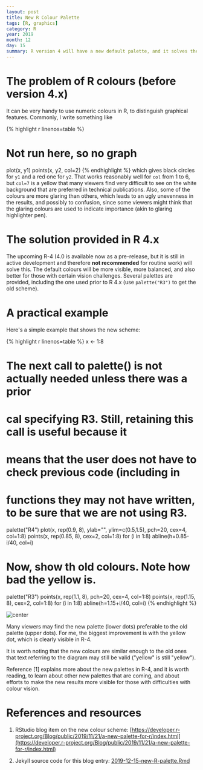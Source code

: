 ```yaml
---
layout: post
title: New R Colour Palette
tags: [R, graphics]
category: R
year: 2019
month: 12
day: 15
summary: R version 4 will have a new default palette, and it solves the problem of terrible default colours. A simple demonstration is given here.
---
```



# The problem of R colours (before version 4.x)

It can be very handy to use numeric colours in R, to distinguish graphical
features.  Commonly, I write something like


{% highlight r linenos=table %}
# Not run here, so no graph
plot(x, y1)
points(x, y2, col=2)
{% endhighlight %}
which gives black circles for `y1` and a red one for `y2`.  That works
reasonably well for `col` from 1 to 6, but `col=7` is a yellow that many
viewers find very difficult to see on the white background that are preferred
in technical publications.  Also, some of the colours are more glaring than
others, which leads to an ugly unevenness in the results, and possibly to
confusion, since some viewers might think that the glaring colours are used to
indicate importance (akin to glaring highlighter pen).

# The solution provided in R 4.x

The upcoming R-4 (4.0 is available now as a pre-release, but it is still in
active development and therefore **not recommended** for routine work) will
solve this. The default colours will be more visible, more balanced, and also
better for those with certain vision challenges.  Several palettes are
provided, including the one used prior to R 4.x (use `palette("R3")` to get the
old scheme).

# A practical example

Here's a simple example that shows the new scheme:

{% highlight r linenos=table %}
x <- 1:8
# The next call to palette() is not actually needed unless there was a prior
# cal specifying R3.  Still, retaining this call is useful because it
# means that the user does not have to check previous code (including in
# functions they may not have written, to be sure that we are not using R3.
palette("R4")
plot(x, rep(0.9, 8), ylab="", ylim=c(0.5,1.5), pch=20, cex=4, col=1:8)
points(x, rep(0.85, 8), cex=2, col=1:8)
for (i in 1:8) abline(h=0.85-i/40, col=i)

# Now, show th old colours. Note how bad the yellow is.
palette("R3")
points(x, rep(1.1, 8), pch=20, cex=4, col=1:8)
points(x, rep(1.15, 8), cex=2, col=1:8)
for (i in 1:8) abline(h=1.15+i/40, col=i)
{% endhighlight %}

![center](http://dankelley.github.io/figs/2019-12-15-new-R-palette/unnamed-chunk-2-1.png)


Many viewers may find the new palette (lower dots) preferable to the old
palette (upper dots).  For me, the biggest improvement is with the yellow dot,
which is clearly visible in R-4.

It is worth noting that the new colours are similar enough to the old ones that
text referring to the diagram may still be valid ("yellow" is still "yellow").

Reference [1] explains more about the new palettes in R-4, and it is worth reading,
to learn about other new palettes that are coming, and about efforts to make
the new results more visible for those with difficulties with colour vision.

# References and resources

1. RStudio blog item on the new colour scheme:
[https://developer.r-project.org/Blog/public/2019/11/21/a-new-palette-for-r/index.html](https://developer.r-project.org/Blog/public/2019/11/21/a-new-palette-for-r/index.html)

2. Jekyll source code for this blog entry: [2019-12-15-new-R-palette.Rmd](https://raw.github.com/dankelley/dankelley.github.io/master/assets/2019-12-15-new-R-palette.Rmd)

